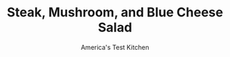 ---
layout: ../../layouts/MarkdownPostLayout.astro
title: Steak, Mushroom, and Blue Cheese Salad
author: America's Test Kitchen
pubDate: 2023-03-15
description: "A simple salad becomes a quick, delicious entree when we add hearty ingredients to a bed of delicate greens."
image_url: https://res.cloudinary.com/hksqkdlah/image/upload/ar_1:1,c_fill,dpr_2.0,f_auto,fl_lossy.progressive.strip_profile,g_faces:auto,q_auto:low,w_344/5872_sfs-am07-rpc-4c-steak-salad-001-290995
tags: ["Main Courses","Beef","Cheese","Weeknight","Salads","30-Minute Suppers"]
calories: 2915
protein: 37
carbohydrates: 7
fats: 
fiber: 2
ingredients: ["2 , strip steaks (10 to 12 ounces each), about 1 inch thick",", Salt and pepper","1/2 cup, extra-virgin olive oil","1/4 cup, red wine vinegar","1 , shallot, minced","1 tablespoon, Dijon mustard","10 ounces, white mushrooms, sliced thin","6 cups, baby spinach","2 tablespoons, capers, minced","1 cup, crumbled blue cheese"]
serves: 4
time: "30 minutes"
instructions: ["Pat steaks dry with paper towels and season with salt and pepper. Heat 2 teaspoons oil in large skillet over medium-high heat until just smoking. Cook steaks until well browned, 3 to 5 minutes per side. Transfer to plate and tent with foil. Pour off fat but do not wipe out pan.","Meanwhile, whisk vinegar, shallot, mustard, and remaining oil in bowl. Season with salt and pepper.","Return skillet to medium-high heat. Add mushrooms and 3 tablespoons vinaigrette and cook until mushrooms are golden, 6 to 8 minutes. Set aside and allow mushrooms to cool for 5 minutes.","Toss spinach, capers, mushrooms, and remaining vinaigrette in large serving bowl. Slice steak thinly and arrange over salad. Sprinkle with blue cheese. Serve."]
nutrition: ["895 mg Potassium","448 mg Phosphorus","219 mg Calcium","3 mg Iron","61 mg Magnesium","794 mg Sodium","5 mg Zinc","61 g Fat","8 mg Niacin (B3)","32 g Monounsaturated","4 g Polyunsaturated","7 mg Vitamin C","140 mg Cholesterol","19 g Saturated","2 g Fiber","68 µg Folate (food)","2 g Sugars","94 µg Vitamin K","212 g Water","7 g Carbs","59 µg Folate equivalent (total)","37 g Protein","4 mg Vitamin E","4 µg Vitamin B12","137 µg Vitamin A","728 kcal Energy","2915 calories"]
notes: "Cooking the mushrooms in a few tablespoons of vinaigrette (rather than the usual oil) gives them a tangy flavor."
---